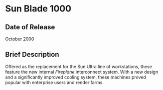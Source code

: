 # Sun Blade 1000

## Date of Release
October 2000

## Brief Description
Offered as the replacement for the Sun Ultra line of workstations, these feature the new internal _Fireplane_ interconnect system.
With a new design and a significantly improved cooling system, these machines proved popular with enterprise users and render farms.
